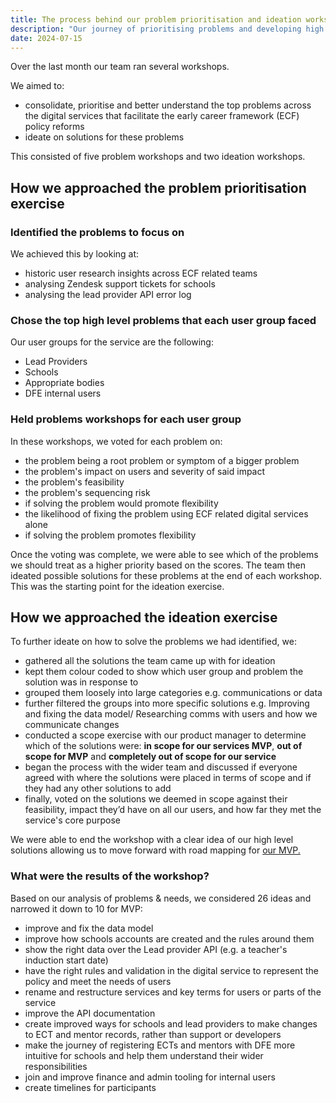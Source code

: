 ```yaml
---
title: The process behind our problem prioritisation and ideation workshops
description: "Our journey of prioritising problems and developing high level solutions to take forward"
date: 2024-07-15
---
```


Over the last month our team ran several workshops.

We aimed to:
* consolidate, prioritise and better understand the top problems across the digital services that facilitate the early career framework (ECF) policy reforms
* ideate on solutions for these problems

This consisted of five problem workshops and two ideation workshops.

## How we approached the problem prioritisation exercise

### Identified the problems to focus on

We achieved this by looking at:
* historic user research insights across ECF related teams
* analysing Zendesk support tickets for schools
* analysing the lead provider API error log

### Chose the top high level problems that each user group faced

Our user groups for the service are the following:

* Lead Providers 
* Schools
* Appropriate bodies
* DFE internal users

### Held problems workshops for each user group

 In these workshops, we voted for each problem on:

*	the problem being a root problem or symptom of a bigger problem
*	the problem's impact on users and severity of said impact
*	the problem's feasibility
*	the problem's sequencing risk
*	if solving the problem would promote flexibility
*	the likelihood of fixing the problem using ECF related digital services alone 
*	if solving the problem promotes flexibility

Once the voting was complete, we were able to see which of the problems we should treat as a higher priority based on the scores. The team then ideated possible solutions for these problems at the end of each workshop. This was the starting point for the ideation exercise.

## How we approached the ideation exercise
To further ideate on how to solve the problems we had identified, we:
*	gathered all the solutions the team came up with for ideation
*	kept them colour coded to show which user group and problem the solution was in response to 
*	grouped them loosely into large categories e.g. communications or data
*	further filtered the groups into more specific solutions e.g. Improving and fixing the data model/ Researching comms with users and how we communicate changes
*	conducted a scope exercise with our product manager to determine which of the solutions were: **in scope for our services MVP**, **out of scope for MVP** and **completely out of scope for our service**
*	began the process with the wider team and discussed if everyone agreed with where the solutions were placed in terms of scope and if they had any other solutions to add
*	finally, voted on the solutions we deemed in scope against their feasibility, impact they’d have on all our users, and how far they met the service's core purpose

We were able to end the workshop with a clear idea of our high level solutions allowing us to move forward with road mapping for [our MVP.](https://teacher-cpd.design-history.education.gov.uk/ecf-v2/initial-release-of-ecf-2/)

### What were the results of the workshop?

Based on our analysis of problems & needs, we considered 26 ideas and narrowed it down to 10 for MVP:

*	improve and fix the data model
*	improve how schools accounts are created and the rules around them
*	show the right data over the Lead provider API (e.g. a teacher's induction start date)
*	have the right rules and validation in the digital service to represent the policy and meet the needs of users
*	rename and restructure services and key terms for users or parts of the service
*	improve the API documentation
*	create improved ways for schools and lead providers to make changes to ECT and mentor records, rather than support or developers
*	make the journey of registering ECTs and mentors with DFE more intuitive for schools and help them understand their wider responsibilities
*	 join and improve finance and admin tooling for internal users
*	create timelines for participants 








